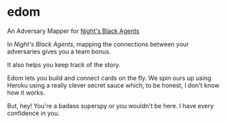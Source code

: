 # edom

An Adversary Mapper for [Night's Black Agents](http://pelgranepress.com)

In *Night's Black Agents*, mapping the connections between your adversaries gives you a team bonus.

It also helps you keep track of the story.

Edom lets you build and connect cards on the fly. We spin ours up using Heroku using a really clever secret sauce which, to be honest, I don't know how it works.

But, hey! You're a badass superspy or you wouldn't be here. I have every confidence in you.

